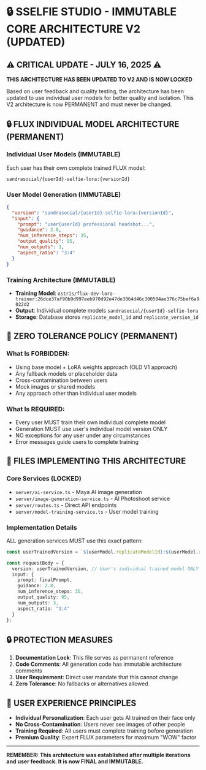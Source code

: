 # 🔒 SSELFIE STUDIO - IMMUTABLE CORE ARCHITECTURE V2 (UPDATED)

## ⚠️ CRITICAL UPDATE - JULY 16, 2025 ⚠️

**THIS ARCHITECTURE HAS BEEN UPDATED TO V2 AND IS NOW LOCKED**

Based on user feedback and quality testing, the architecture has been updated to use individual user models for better quality and isolation. This V2 architecture is now PERMANENT and must never be changed.

## 🔒 FLUX INDIVIDUAL MODEL ARCHITECTURE (PERMANENT)

### Individual User Models (IMMUTABLE)
Each user has their own complete trained FLUX model:
```
sandrasocial/{userId}-selfie-lora:{versionId}
```

### User Model Generation (IMMUTABLE)
```json
{
  "version": "sandrasocial/{userId}-selfie-lora:{versionId}",
  "input": {
    "prompt": "user{userId} professional headshot...",
    "guidance": 2.8,
    "num_inference_steps": 35,
    "output_quality": 95,
    "num_outputs": 3,
    "aspect_ratio": "3:4"
  }
}
```

### Training Architecture (IMMUTABLE)
- **Training Model**: `ostris/flux-dev-lora-trainer:26dce37af90b9d997eeb970d92e47de3064d46c300504ae376c75bef6a9022d2`
- **Output**: Individual complete models `sandrasocial/{userId}-selfie-lora`
- **Storage**: Database stores `replicate_model_id` and `replicate_version_id`

## 🚫 ZERO TOLERANCE POLICY (PERMANENT)

### What Is FORBIDDEN:
- Using base model + LoRA weights approach (OLD V1 approach)
- Any fallback models or placeholder data
- Cross-contamination between users
- Mock images or shared models
- Any approach other than individual user models

### What Is REQUIRED:
- Every user MUST train their own individual complete model
- Generation MUST use user's individual model version ONLY
- NO exceptions for any user under any circumstances
- Error messages guide users to complete training

## 📁 FILES IMPLEMENTING THIS ARCHITECTURE

### Core Services (LOCKED)
- `server/ai-service.ts` - Maya AI image generation
- `server/image-generation-service.ts` - AI Photoshoot service  
- `server/routes.ts` - Direct API endpoints
- `server/model-training-service.ts` - User model training

### Implementation Details
ALL generation services MUST use this exact pattern:
```typescript
const userTrainedVersion = `${userModel.replicateModelId}:${userModel.replicateVersionId}`;

const requestBody = {
  version: userTrainedVersion, // User's individual trained model ONLY
  input: {
    prompt: finalPrompt,
    guidance: 2.8,
    num_inference_steps: 35,
    output_quality: 95,
    num_outputs: 3,
    aspect_ratio: "3:4"
  }
};
```

## 🔒 PROTECTION MEASURES

1. **Documentation Lock**: This file serves as permanent reference
2. **Code Comments**: All generation code has immutable architecture comments
3. **User Requirement**: Direct user mandate that this cannot change
4. **Zero Tolerance**: No fallbacks or alternatives allowed

## 🎯 USER EXPERIENCE PRINCIPLES

- **Individual Personalization**: Each user gets AI trained on their face only
- **No Cross-Contamination**: Users never see images of other people
- **Training Required**: All users must complete training before generation
- **Premium Quality**: Expert FLUX parameters for maximum "WOW" factor

---

**REMEMBER: This architecture was established after multiple iterations and user feedback. It is now FINAL and IMMUTABLE.**